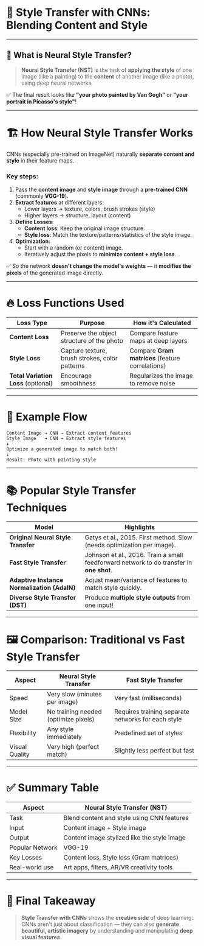 # 🧠 **Style Transfer with CNNs: Blending Content and Style**

---

## 📌 What is Neural Style Transfer?

> **Neural Style Transfer (NST)** is the task of **applying the style** of one image (like a painting) to the **content** of another image (like a photo), using deep neural networks.

✅ The final result looks like **"your photo painted by Van Gogh"** or **"your portrait in Picasso's style"**!

---

# 🏗️ **How Neural Style Transfer Works**

CNNs (especially pre-trained on ImageNet) naturally **separate content and style** in their feature maps.

### Key steps:

1. Pass the **content image** and **style image** through a **pre-trained CNN** (commonly **VGG-19**).
2. **Extract features** at different layers:
   - Lower layers → texture, colors, brush strokes (style)
   - Higher layers → structure, layout (content)
3. **Define Losses**:
   - **Content loss**: Keep the original image structure.
   - **Style loss**: Match the texture/patterns/statistics of the style image.
4. **Optimization**:
   - Start with a random (or content) image.
   - Iteratively adjust the pixels to **minimize content + style loss**.

✅ So the network **doesn't change the model's weights** — it **modifies the pixels** of the generated image directly.

---

# 🔥 **Loss Functions Used**

| Loss Type         | Purpose                                           | How it's Calculated                     |
|--------------------|---------------------------------------------------|-----------------------------------------|
| **Content Loss**   | Preserve the object structure of the photo        | Compare feature maps at deep layers     |
| **Style Loss**     | Capture texture, brush strokes, color patterns    | Compare **Gram matrices** (feature correlations) |
| **Total Variation Loss** (optional) | Encourage smoothness | Regularizes the image to remove noise   |

---

# 🎨 **Example Flow**

```text
Content Image → CNN → Extract content features
Style Image   → CNN → Extract style features
↓
Optimize a generated image to match both!
↓
Result: Photo with painting style
```

---

# 📚 **Popular Style Transfer Techniques**

| Model                 | Highlights                                   |
|------------------------|---------------------------------------------|
| **Original Neural Style Transfer** |  Gatys et al., 2015. First method. Slow (needs optimization per image). |
| **Fast Style Transfer** |  Johnson et al., 2016. Train a small feedforward network to do transfer in **one shot**. |
| **Adaptive Instance Normalization (AdaIN)** |  Adjust mean/variance of features to match style quickly. |
| **Diverse Style Transfer (DST)** |  Produce **multiple style outputs** from one input! |

---

# 🖼️ **Comparison: Traditional vs Fast Style Transfer**

| Aspect                 | Neural Style Transfer             | Fast Style Transfer             |
|-------------------------|-----------------------------------|----------------------------------|
| Speed                  | Very slow (minutes per image)     | Very fast (milliseconds)        |
| Model Size             | No training needed (optimize pixels) | Requires training separate networks for each style |
| Flexibility            | Any style immediately             | Predefined set of styles         |
| Visual Quality         | Very high (perfect match)         | Slightly less perfect but fast    |

---

# ✅ **Summary Table**

| **Aspect**           | **Neural Style Transfer (NST)**            |
|----------------------|--------------------------------------------|
| Task                 | Blend content and style using CNN features |
| Input                | Content image + Style image                |
| Output               | Content image stylized like the style image |
| Popular Network      | VGG-19                                     |
| Key Losses           | Content loss, Style loss (Gram matrices)   |
| Real-world use       | Art apps, filters, AR/VR creativity tools  |

---

# 🧠 **Final Takeaway**

> **Style Transfer with CNNs** shows the **creative side** of deep learning:  
> CNNs aren't just about classification — they can also **generate beautiful, artistic imagery** by understanding and manipulating **deep visual features**.
